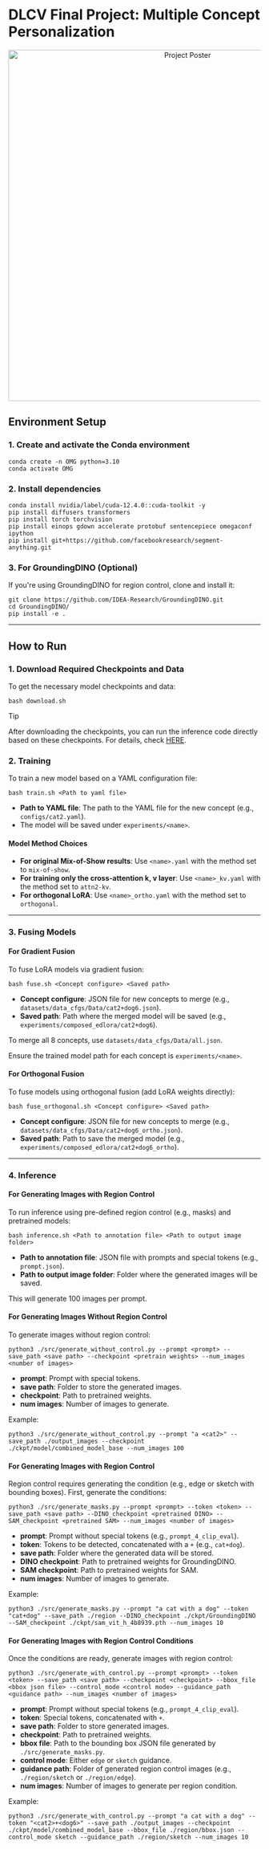 # DLCV Final Project: Multiple Concept Personalization

<div align="center">
  <img src="https://github.com/chsiang426/Multiple-Concept-Personalization/blob/master/poster.png" alt="Project Poster" width="700">
</div>

## Environment Setup

### 1. Create and activate the Conda environment
```shell
conda create -n OMG python=3.10
conda activate OMG
```

### 2. Install dependencies
```shell
conda install nvidia/label/cuda-12.4.0::cuda-toolkit -y
pip install diffusers transformers
pip install torch torchvision
pip install einops gdown accelerate protobuf sentencepiece omegaconf ipython
pip install git+https://github.com/facebookresearch/segment-anything.git
```

### 3. For GroundingDINO (Optional)
If you're using GroundingDINO for region control, clone and install it:
```shell
git clone https://github.com/IDEA-Research/GroundingDINO.git
cd GroundingDINO/
pip install -e .
```

---

## How to Run

### 1. Download Required Checkpoints and Data
To get the necessary model checkpoints and data:
```shell
bash download.sh
```

> [!TIP]
> After downloading the checkpoints, you can run the inference code directly based on these checkpoints. For details, check [HERE](https://github.com/chsiang426/Multiple-Concept-Personalization/edit/master/README.md#inference).

### 2. Training
To train a new model based on a YAML configuration file:
```shell
bash train.sh <Path to yaml file>
```
- **Path to YAML file**: The path to the YAML file for the new concept (e.g., `configs/cat2.yaml`).
- The model will be saved under `experiments/<name>`.

#### Model Method Choices
- **For original Mix-of-Show results**: Use `<name>.yaml` with the method set to `mix-of-show`.
- **For training only the cross-attention k, v layer**: Use `<name>_kv.yaml` with the method set to `attn2-kv`.
- **For orthogonal LoRA**: Use `<name>_ortho.yaml` with the method set to `orthogonal`.

---

### 3. Fusing Models

#### For Gradient Fusion
To fuse LoRA models via gradient fusion:
```shell
bash fuse.sh <Concept configure> <Saved path>
```
- **Concept configure**: JSON file for new concepts to merge (e.g., `datasets/data_cfgs/Data/cat2+dog6.json`).
- **Saved path**: Path where the merged model will be saved (e.g., `experiments/composed_edlora/cat2+dog6`).

To merge all 8 concepts, use `datasets/data_cfgs/Data/all.json`.

Ensure the trained model path for each concept is `experiments/<name>`.

#### For Orthogonal Fusion
To fuse models using orthogonal fusion (add LoRA weights directly):
```shell
bash fuse_orthogonal.sh <Concept configure> <Saved path>
```
- **Concept configure**: JSON file for new concepts to merge (e.g., `datasets/data_cfgs/Data/cat2+dog6_ortho.json`).
- **Saved path**: Path to save the merged model (e.g., `experiments/composed_edlora/cat2+dog6_ortho`).

---

### 4. Inference

#### For Generating Images with Region Control
To run inference using pre-defined region control (e.g., masks) and pretrained models:
```shell
bash inference.sh <Path to annotation file> <Path to output image folder>
```
- **Path to annotation file**: JSON file with prompts and special tokens (e.g., `prompt.json`).
- **Path to output image folder**: Folder where the generated images will be saved.

This will generate 100 images per prompt.

#### For Generating Images Without Region Control
To generate images without region control:
```shell
python3 ./src/generate_without_control.py --prompt <prompt> --save_path <save path> --checkpoint <pretrain weights> --num_images <number of images>
```
- **prompt**: Prompt with special tokens.
- **save path**: Folder to store the generated images.
- **checkpoint**: Path to pretrained weights.
- **num images**: Number of images to generate.

Example:
```shell
python3 ./src/generate_without_control.py --prompt "a <cat2>" --save_path ./output_images --checkpoint ./ckpt/model/combined_model_base --num_images 100
```

#### For Generating Images with Region Control
Region control requires generating the condition (e.g., edge or sketch with bounding boxes). First, generate the conditions:
```shell
python3 ./src/generate_masks.py --prompt <prompt> --token <token> --save_path <save path> --DINO_checkpoint <pretrained DINO> --SAM_checkpoint <pretrained SAM> --num_images <number of images>
```
- **prompt**: Prompt without special tokens (e.g., `prompt_4_clip_eval`).
- **token**: Tokens to be detected, concatenated with a `+` (e.g., `cat+dog`).
- **save path**: Folder where the generated data will be stored.
- **DINO checkpoint**: Path to pretrained weights for GroundingDINO.
- **SAM checkpoint**: Path to pretrained weights for SAM.
- **num images**: Number of images to generate.

Example:
```shell
python3 ./src/generate_masks.py --prompt "a cat with a dog" --token "cat+dog" --save_path ./region --DINO_checkpoint ./ckpt/GroundingDINO --SAM_checkpoint ./ckpt/sam_vit_h_4b8939.pth --num_images 10
```

#### For Generating Images with Region Control Conditions
Once the conditions are ready, generate images with region control:
```shell
python3 ./src/generate_with_control.py --prompt <prompt> --token <token> --save_path <save path> --checkpoint <checkpoint> --bbox_file <bbox json file> --control_mode <control mode> --guidance_path <guidance path> --num_images <number of images>
```
- **prompt**: Prompt without special tokens (e.g., `prompt_4_clip_eval`).
- **token**: Special tokens, concatenated with `+`.
- **save path**: Folder to store generated images.
- **checkpoint**: Path to pretrained weights.
- **bbox file**: Path to the bounding box JSON file generated by `./src/generate_masks.py`.
- **control mode**: Either `edge` or `sketch` guidance.
- **guidance path**: Folder of generated region control images (e.g., `./region/sketch` or `./region/edge`).
- **num images**: Number of images to generate per region condition.

Example:
```shell
python3 ./src/generate_with_control.py --prompt "a cat with a dog" --token "<cat2>+<dog6>" --save_path ./output_images --checkpoint ./ckpt/model/combined_model_base --bbox_file ./region/bbox.json --control_mode sketch --guidance_path ./region/sketch --num_images 10
```
